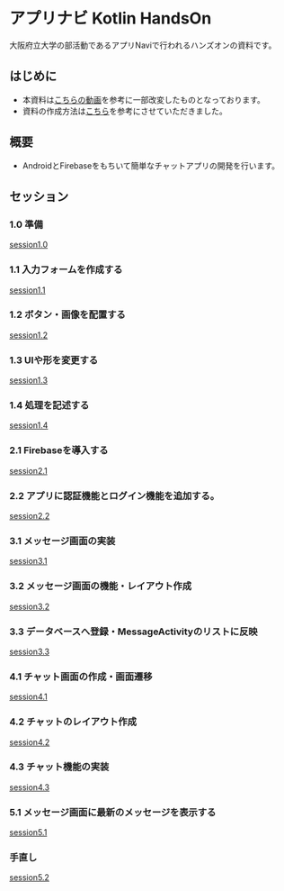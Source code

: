 # アプリナビ Kotlin HandsOn

大阪府立大学の部活動であるアプリNaviで行われるハンズオンの資料です。

## はじめに

- 本資料は[こちらの動画](https://www.youtube.com/watch?v=ihJGxFu2u9Q&list=PL0dzCUj1L5JE-jiBHjxlmXEkQkum_M3R-&index=1)を参考に一部改変したものとなっております。
- 資料の作成方法は[こちら](https://github.com/mixigroup/ios-swiftui-training)を参考にさせていただきました。

## 概要

- AndroidとFirebaseをもちいて簡単なチャットアプリの開発を行います。

## セッション

### 1.0 準備

[session1.0](https://github.com/Juris710/AppNavi_Kotlin_ChatApp_HandsOn_v2/tree/session1.0)

### 1.1 入力フォームを作成する

[session1.1](https://github.com/Juris710/AppNavi_Kotlin_ChatApp_HandsOn_v2/tree/session1.1)

### 1.2 ボタン・画像を配置する

[session1.2](https://github.com/Juris710/AppNavi_Kotlin_ChatApp_HandsOn_v2/tree/session1.2)

### 1.3 UIや形を変更する

[session1.3](https://github.com/Juris710/AppNavi_Kotlin_ChatApp_HandsOn_v2/tree/session1.3)

### 1.4 処理を記述する

[session1.4](https://github.com/Juris710/AppNavi_Kotlin_ChatApp_HandsOn_v2/tree/session1.4)

### 2.1 Firebaseを導入する

[session2.1](https://github.com/Juris710/AppNavi_Kotlin_ChatApp_HandsOn_v2/tree/session2.1)

### 2.2 アプリに認証機能とログイン機能を追加する。

[session2.2](https://github.com/Juris710/AppNavi_Kotlin_ChatApp_HandsOn_v2/tree/session2.2)

### 3.1 メッセージ画面の実装

[session3.1](https://github.com/Juris710/AppNavi_Kotlin_ChatApp_HandsOn_v2/tree/session3.1)

### 3.2 メッセージ画面の機能・レイアウト作成

[session3.2](https://github.com/Juris710/AppNavi_Kotlin_ChatApp_HandsOn_v2/tree/session3.2)

### 3.3 データベースへ登録・MessageActivityのリストに反映

[session3.3](https://github.com/Juris710/AppNavi_Kotlin_ChatApp_HandsOn_v2/tree/session3.3)

### 4.1 チャット画面の作成・画面遷移

[session4.1](https://github.com/Juris710/AppNavi_Kotlin_ChatApp_HandsOn_v2/tree/session4.1)

### 4.2 チャットのレイアウト作成

[session4.2](https://github.com/Juris710/AppNavi_Kotlin_ChatApp_HandsOn_v2/tree/session4.2)

### 4.3 チャット機能の実装

[session4.3](https://github.com/Juris710/AppNavi_Kotlin_ChatApp_HandsOn_v2/tree/session4.3)

### 5.1 メッセージ画面に最新のメッセージを表示する

[session5.1](https://github.com/Juris710/AppNavi_Kotlin_ChatApp_HandsOn_v2/tree/session5.1)

### 手直し

[session5.2](https://github.com/Juris710/AppNavi_Kotlin_ChatApp_HandsOn_v2/tree/session5.2)
